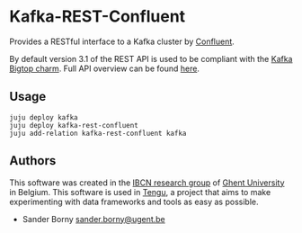 # Kafka-REST-Confluent

Provides a RESTful interface to a Kafka cluster by [Confluent](https://www.confluent.io/).

By default version 3.1 of the REST API is used to be compliant with the [Kafka Bigtop charm](https://jujucharms.com/kafka/). Full API overview can be found [here](https://docs.confluent.io/3.1.0/kafka-rest/docs/api.html).

## Usage

```
juju deploy kafka
juju deploy kafka-rest-confluent 
juju add-relation kafka-rest-confluent kafka
```

## Authors

This software was created in the [IBCN research group](https://www.ibcn.intec.ugent.be/) of [Ghent University](https://www.ugent.be/en) in Belgium. This software is used in [Tengu](https://tengu.io), a project that aims to make experimenting with data frameworks and tools as easy as possible.

 - Sander Borny <sander.borny@ugent.be>